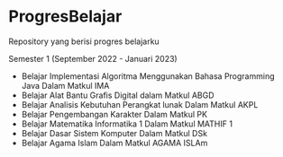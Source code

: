 # ProgresBelajar
Repository yang berisi progres belajarku

Semester 1 (September 2022 - Januari 2023)
* Belajar Implementasi Algoritma Menggunakan Bahasa Programming Java Dalam Matkul IMA
* Belajar Alat Bantu Grafis Digital dalam Matkul ABGD
* Belajar Analisis Kebutuhan Perangkat lunak Dalam Matkul AKPL
* Belajar Pengembangan Karakter Dalam Matkul PK
* Belajar Matematika Informatika 1 Dalam Matkul MATHIF 1
* Belajar Dasar Sistem Komputer Dalam Matkul DSk
* Belajar Agama Islam Dalam Matkul AGAMA ISLAm

